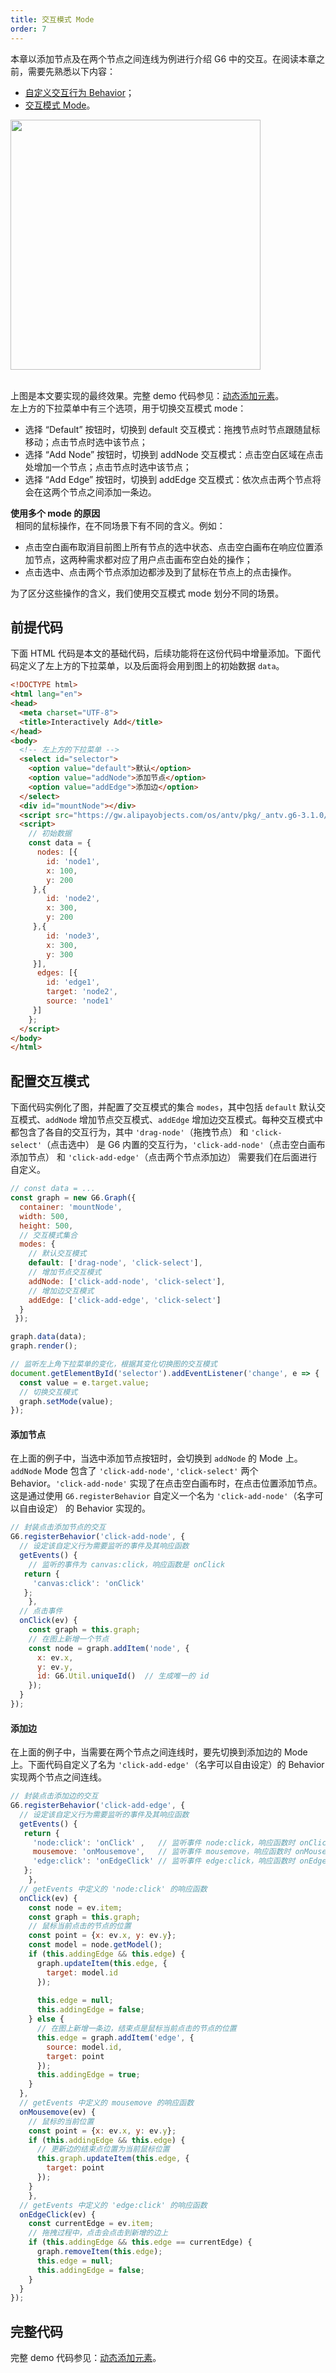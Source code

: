 ```yaml
---
title: 交互模式 Mode
order: 7
---
```


本章以添加节点及在两个节点之间连线为例进行介绍 G6 中的交互。在阅读本章之前，需要先熟悉以下内容：

- [自定义交互行为 Behavior](/zh/docs/manual/advanced/custom-behavior)；
- [交互模式 Mode](/zh/docs/manual/middle/states/mode)。

<img src='https://gw.alipayobjects.com/mdn/rms_f8c6a0/afts/img/A*zwgcTYCrr6sAAAAAAAAAAABkARQnAQ' width=400 />

<br />上图是本文要实现的最终效果。完整 demo 代码参见：<a href='https://codepen.io/Yanyan-Wang/pen/qBBNaye' target='_blank'>动态添加元素</a>。<br />左上方的下拉菜单中有三个选项，用于切换交互模式 mode：

- 选择 “Default” 按钮时，切换到 default 交互模式：拖拽节点时节点跟随鼠标移动；点击节点时选中该节点；
- 选择 “Add Node” 按钮时，切换到 addNode 交互模式：点击空白区域在点击处增加一个节点；点击节点时选中该节点；
- 选择 “Add Edge” 按钮时，切换到 addEdge 交互模式：依次点击两个节点将会在这两个节点之间添加一条边。

**使用多个 mode 的原因**<br />  相同的鼠标操作，在不同场景下有不同的含义。例如：

- 点击空白画布取消目前图上所有节点的选中状态、点击空白画布在响应位置添加节点，这两种需求都对应了用户点击画布空白处的操作；
- 点击选中、点击两个节点添加边都涉及到了鼠标在节点上的点击操作。

为了区分这些操作的含义，我们使用交互模式 mode 划分不同的场景。<br />


## 前提代码
下面 HTML 代码是本文的基础代码，后续功能将在这份代码中增量添加。下面代码定义了左上方的下拉菜单，以及后面将会用到图上的初始数据 `data`。
```html
<!DOCTYPE html>
<html lang="en">
<head>
  <meta charset="UTF-8">
  <title>Interactively Add</title>
</head>
<body>
  <!-- 左上方的下拉菜单 -->
  <select id="selector">
    <option value="default">默认</option>
    <option value="addNode">添加节点</option>
    <option value="addEdge">添加边</option>
  </select>
  <div id="mountNode"></div>
  <script src="https://gw.alipayobjects.com/os/antv/pkg/_antv.g6-3.1.0/build/g6.js"></script>
  <script>
    // 初始数据
  	const data = {
      nodes: [{
        id: 'node1',
        x: 100,
        y: 200
     },{
        id: 'node2',
        x: 300,
        y: 200
     },{
        id: 'node3',
        x: 300,
        y: 300
     }],
      edges: [{
        id: 'edge1',
        target: 'node2',
        source: 'node1'
     }]
    };
  </script>
</body>
</html>
```


## 配置交互模式
下面代码实例化了图，并配置了交互模式的集合 `modes`，其中包括 `default` 默认交互模式、`addNode` 增加节点交互模式、`addEdge` 增加边交互模式。每种交互模式中都包含了各自的交互行为，其中 `'drag-node'`（拖拽节点） 和 `'click-select'`（点击选中） 是 G6 内置的交互行为，`'click-add-node'`（点击空白画布添加节点） 和 `'click-add-edge'`（点击两个节点添加边） 需要我们在后面进行自定义。
```javascript
// const data = ...
const graph = new G6.Graph({
  container: 'mountNode',
  width: 500,
  height: 500,
  // 交互模式集合
  modes: {
    // 默认交互模式
    default: ['drag-node', 'click-select'],
    // 增加节点交互模式
    addNode: ['click-add-node', 'click-select'],
    // 增加边交互模式
    addEdge: ['click-add-edge', 'click-select']
  }
 });

graph.data(data);
graph.render();

// 监听左上角下拉菜单的变化，根据其变化切换图的交互模式
document.getElementById('selector').addEventListener('change', e => {
  const value = e.target.value;
  // 切换交互模式
  graph.setMode(value);
});
```


#### 添加节点
在上面的例子中，当选中添加节点按钮时，会切换到 `addNode` 的 Mode 上。`addNode` Mode 包含了 `'click-add-node'`, `'click-select'` 两个 Behavior。`'click-add-node'` 实现了在点击空白画布时，在点击位置添加节点。这是通过使用 `G6.registerBehavior` 自定义一个名为 `'click-add-node'`（名字可以自由设定） 的 Behavior 实现的。
```javascript
// 封装点击添加节点的交互
G6.registerBehavior('click-add-node', {
  // 设定该自定义行为需要监听的事件及其响应函数
  getEvents() {
    // 监听的事件为 canvas:click，响应函数是 onClick
   return {
     'canvas:click': 'onClick'
   };
 	},
  // 点击事件
  onClick(ev) {
    const graph = this.graph;
    // 在图上新增一个节点
    const node = graph.addItem('node', {
      x: ev.x,
      y: ev.y,
      id: G6.Util.uniqueId()  // 生成唯一的 id
    });
  }
});
```

#### 添加边
在上面的例子中，当需要在两个节点之间连线时，要先切换到添加边的 Mode 上。下面代码自定义了名为 `'click-add-edge'`（名字可以自由设定）的 Behavior 实现两个节点之间连线。
```javascript
// 封装点击添加边的交互
G6.registerBehavior('click-add-edge', {
  // 设定该自定义行为需要监听的事件及其响应函数
  getEvents() {
   return {
     'node:click': 'onClick' ,   // 监听事件 node:click，响应函数时 onClick
     mousemove: 'onMousemove',   // 监听事件 mousemove，响应函数时 onMousemove
     'edge:click': 'onEdgeClick' // 监听事件 edge:click，响应函数时 onEdgeClick
   };
 	},
  // getEvents 中定义的 'node:click' 的响应函数
  onClick(ev) {
    const node = ev.item;
    const graph = this.graph;
    // 鼠标当前点击的节点的位置
    const point = {x: ev.x, y: ev.y};
    const model = node.getModel();
    if (this.addingEdge && this.edge) {
      graph.updateItem(this.edge, {
        target: model.id
      });
      
      this.edge = null;
      this.addingEdge = false;
    } else {
      // 在图上新增一条边，结束点是鼠标当前点击的节点的位置
      this.edge = graph.addItem('edge', {
        source: model.id,
        target: point
      });
      this.addingEdge = true;
    }
  },
  // getEvents 中定义的 mousemove 的响应函数
  onMousemove(ev) {
    // 鼠标的当前位置
  	const point = {x: ev.x, y: ev.y};
    if (this.addingEdge && this.edge) {
      // 更新边的结束点位置为当前鼠标位置
      this.graph.updateItem(this.edge, {
        target: point
      });
    }
	},
  // getEvents 中定义的 'edge:click' 的响应函数
  onEdgeClick(ev) {
    const currentEdge = ev.item;
    // 拖拽过程中，点击会点击到新增的边上
    if (this.addingEdge && this.edge == currentEdge) {
      graph.removeItem(this.edge);
      this.edge = null;
      this.addingEdge = false;
    }
  }
});
```

## 完整代码
完整 demo 代码参见：<a href='https://codepen.io/Yanyan-Wang/pen/qBBNaye' target='_blank'>动态添加元素</a>。

